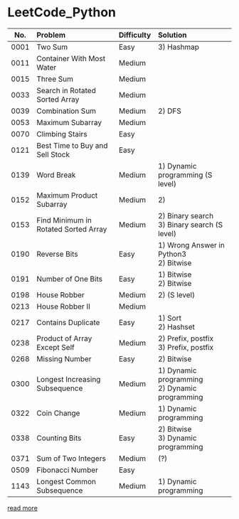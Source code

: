 # LeetCode_Python

| No.  | Problem  | Difficulty | Solution  |
| ----- |:----- |:----- |:----- |
| 0001 | Two Sum | Easy | 3) Hashmap |
| 0011 | Container With Most Water | Medium |  |
| 0015 | Three Sum | Medium |  |
| 0033 | Search in Rotated Sorted Array | Medium |  |
| 0039 | Combination Sum | Medium | 2) DFS |
| 0053 | Maximum Subarray | Medium |  |
| 0070 | Climbing Stairs | Easy |  |
| 0121 | Best Time to Buy and Sell Stock | Easy |  |
| 0139 | Word Break | Medium | 1) Dynamic programming (S level) |
| 0152 | Maximum Product Subarray | Medium | 2)  |
| 0153 | Find Minimum in Rotated Sorted Array | Medium | 2) Binary search <br> 3) Binary search (S level) |
| 0190 | Reverse Bits | Easy | 1) Wrong Answer in Python3 <br> 2) Bitwise |
| 0191 | Number of One Bits | Easy | 1) Bitwise <br> 2) Bitwise |
| 0198 | House Robber | Medium | 2) (S level) |
| 0213 | House Robber II | Medium |  |
| 0217 | Contains Duplicate | Easy | 1) Sort <br> 2) Hashset |
| 0238 | Product of Array Except Self | Medium | 2) Prefix, postfix <br> 3) Prefix, postfix |
| 0268 | Missing Number | Easy | 2) Bitwise |
| 0300 | Longest Increasing Subsequence | Medium | 1) Dynamic programming <br> 2) Dynamic programming |
| 0322 | Coin Change | Medium | 1) Dynamic programming |
| 0338 | Counting Bits | Easy | 2) Bitwise <br> 3) Dynamic programming |
| 0371 | Sum of Two Integers | Medium | (?) |
| 0509 | Fibonacci Number | Easy |  |
| 1143 | Longest Common Subsequence | Medium | 1) Dynamic programming |

[read more](https://hackmd.io/HNTS1fpvRtqjpGlUiQEV3g)